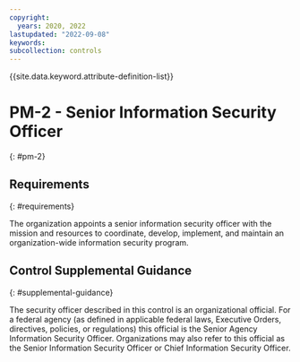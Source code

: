 ```yaml
---
copyright:
  years: 2020, 2022
lastupdated: "2022-09-08"
keywords: 
subcollection: controls
---
```


{{site.data.keyword.attribute-definition-list}}

# PM-2 - Senior Information Security Officer
{: #pm-2}

## Requirements
{: #requirements}

The organization appoints a senior information security officer with the mission and resources to coordinate, develop, implement, and maintain an organization-wide information security program.

## Control Supplemental Guidance
{: #supplemental-guidance}

The security officer described in this control is an organizational official. For a federal agency (as defined in applicable federal laws, Executive Orders, directives, policies, or regulations) this official is the Senior Agency Information Security Officer. Organizations may also refer to this official as the Senior Information Security Officer or Chief Information Security Officer.


